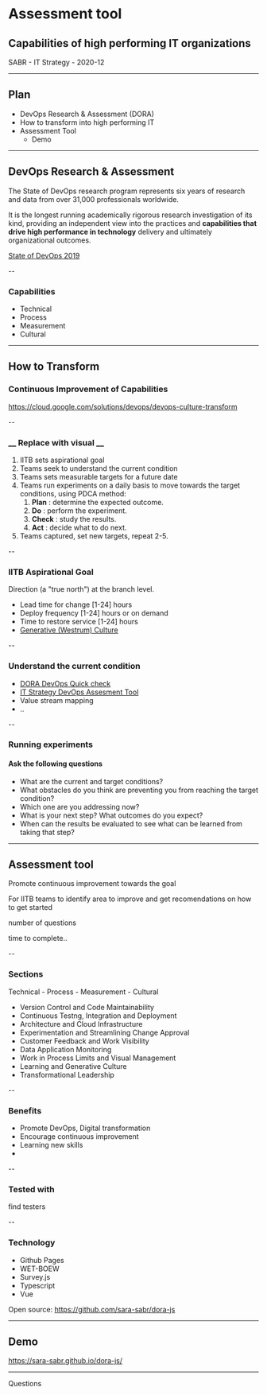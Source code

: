 # Assessment tool

## Capabilities of high performing IT organizations

SABR - IT Strategy - 2020-12

---

## Plan

- DevOps Research & Assessment (DORA)
- How to transform into high performing IT
- Assessment Tool
  - Demo

---

## DevOps Research & Assessment

The State of DevOps research program represents six years of research and data from over 31,000 professionals worldwide.

It is the longest running academically rigorous research investigation of its kind, providing an independent view into the practices and **capabilities that drive high performance in technology** delivery and ultimately organizational outcomes.

[State of DevOps 2019](https://cloud.google.com/devops/state-of-devops)

--

### Capabilities

- Technical
- Process
- Measurement
- Cultural

---

## How to Transform

### Continuous Improvement of Capabilities

https://cloud.google.com/solutions/devops/devops-culture-transform

--

### __ Replace with visual __

1. IITB sets aspirational goal
2. Teams seek to understand the current condition
3. Teams sets measurable targets for a future date
4. Teams run experiments on a daily basis to move towards the target conditions, using PDCA method:
   1. **Plan** : determine the expected outcome.
   2. **Do** : perform the experiment.
   3. **Check** : study the results.
   4. **Act** : decide what to do next.
5. Teams captured, set new targets, repeat 2-5.

--

### IITB Aspirational Goal

Direction (a "true north") at the branch level.

- Lead time for change [1-24] hours
- Deploy frequency [1-24] hours or on demand
- Time to restore service [1-24] hours
- [Generative (Westrum) Culture](https://cloud.google.com/solutions/devops/devops-culture-westrum-organizational-culture)

--

### Understand the current condition

- [DORA DevOps Quick check](https://www.devops-research.com/quickcheck.html)
- [IT Strategy DevOps Assesment Tool](https://sara-sabr.github.io/dora-js/)
- Value stream mapping
- ..

--

### Running experiments

#### Ask the following questions

- What are the current and target conditions?
- What obstacles do you think are preventing you from reaching the target condition?
- Which one are you addressing now?
- What is your next step? What outcomes do you expect?
- When can the results be evaluated to see what can be learned from taking that step?

---

## Assessment tool

Promote continuous improvement towards the goal

For IITB teams to identify area to improve and get recomendations on how to get started

number of questions

time to complete..

--

### Sections

Technical - Process - Measurement - Cultural

- Version Control and Code Maintainability
- Continuous Testng, Integration and Deployment
- Architecture and Cloud Infrastructure
- Experimentation and Streamlining Change Approval
- Customer Feedback and Work Visibility
- Data Application Monitoring
- Work in Process Limits and Visual Management
- Learning and Generative Culture
- Transformational Leadership

--

### Benefits

- Promote DevOps, Digital transformation
- Encourage continuous improvement
- Learning new skills
- 

--

### Tested with

find testers

--

### Technology

- Github Pages
- WET-BOEW
- Survey.js
- Typescript
- Vue

Open source: https://github.com/sara-sabr/dora-js

---

## Demo

https://sara-sabr.github.io/dora-js/

---

Questions

